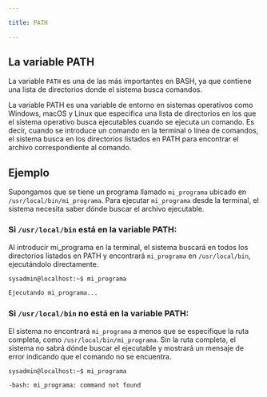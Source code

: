 ```yaml
---

title: PATH

---
```


<Card>
    
## La variable PATH

La variable `PATH` es una de las más importantes en BASH, ya que contiene una lista de directorios donde el sistema busca comandos.

La variable PATH es una variable de entorno en sistemas operativos como Windows, macOS y Linux que especifica una lista de directorios en los que el sistema operativo busca ejecutables cuando se ejecuta un comando. Es decir, cuando se introduce un comando en la terminal o línea de comandos, el sistema busca en los directorios listados en PATH para encontrar el archivo correspondiente al comando.

<Card>

## Ejemplo
    
Supongamos que se tiene un programa llamado `mi_programa` ubicado en `/usr/local/bin/mi_programa`. Para ejecutar `mi_programa` desde la terminal, el sistema necesita saber dónde buscar el archivo ejecutable.

<Card color='green'>
    
### Si `/usr/local/bin` está en la variable PATH:

Al introducir mi_programa en la terminal, el sistema buscará en todos los directorios listados en PATH y encontrará `mi_programa` en `/usr/local/bin`, ejecutándolo directamente.

```bash title='Ejecución de mi_programa correctamente'
sysadmin@localhost:~$ mi_programa

Ejecutando mi_programa...    
```

</Card>

<Card color='red'>
    
### Si `/usr/local/bin` no está en la variable PATH:

El sistema no encontrará `mi_programa` a menos que se especifique la ruta completa, como `/usr/local/bin/mi_programa`. Sin la ruta completa, el sistema no sabrá dónde buscar el ejecutable y mostrará un mensaje de error indicando que el comando no se encuentra.

```bash title='Error al ejecutar mi_programa'
sysadmin@localhost:~$ mi_programa

-bash: mi_programa: command not found
```

</Card>

</Card>

</Card>

